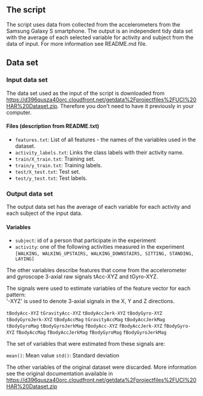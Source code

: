 ## The script
The script uses data from collected from the accelerometers from the Samsung Galaxy S smartphone. 
The output is an independent tidy data set with the average of each selected variable for activity and subject from the data of input.
For more information see README.md file.

## Data set
### Input data set
The data set used as the input of the script is downloaded from https://d396qusza40orc.cloudfront.net/getdata%2Fprojectfiles%2FUCI%20HAR%20Dataset.zip.
Therefore you don't need to have it previously in your computer.

#### Files (description from README.txt)
* `features.txt`: List of all features - the names of the variables used in the dataset.
* `activity_labels.txt`: Links the class labels with their activity name.
* `train/X_train.txt`: Training set.
* `train/y_train.txt`: Training labels.
* `test/X_test.txt`: Test set.
* `test/y_test.txt`: Test labels.

### Output data set
The output data set has the average of each variable for each activity and each subject of the input data.

#### Variables
* `subject`: id of a person that participate in the experiment
* `activity`: one of the following activities measured in the experiment `[WALKING, WALKING_UPSTAIRS, WALKING_DOWNSTAIRS, SITTING, STANDING, LAYING]`

The other variables describe features that come from the accelerometer and gyroscope 3-axial raw signals tAcc-XYZ and tGyro-XYZ. 

The signals were used to estimate variables of the feature vector for each pattern:  
'-XYZ' is used to denote 3-axial signals in the X, Y and Z directions.

`tBodyAcc-XYZ`
`tGravityAcc-XYZ`
`tBodyAccJerk-XYZ`
`tBodyGyro-XYZ`
`tBodyGyroJerk-XYZ`
`tBodyAccMag`
`tGravityAccMag`
`tBodyAccJerkMag`
`tBodyGyroMag`
`tBodyGyroJerkMag`
`fBodyAcc-XYZ`
`fBodyAccJerk-XYZ`
`fBodyGyro-XYZ`
`fBodyAccMag`
`fBodyAccJerkMag`
`fBodyGyroMag`
`fBodyGyroJerkMag`

The set of variables that were estimated from these signals are: 

`mean()`: Mean value
`std()`: Standard deviation

The other variables of the original dataset were discarded. More information see the original documentation available in https://d396qusza40orc.cloudfront.net/getdata%2Fprojectfiles%2FUCI%20HAR%20Dataset.zip


